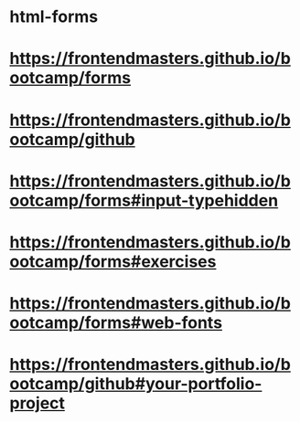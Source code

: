 # html-forms
# https://frontendmasters.github.io/bootcamp/forms
# https://frontendmasters.github.io/bootcamp/github 
# https://frontendmasters.github.io/bootcamp/forms#input-typehidden
# https://frontendmasters.github.io/bootcamp/forms#exercises
# https://frontendmasters.github.io/bootcamp/forms#web-fonts
# https://frontendmasters.github.io/bootcamp/github#your-portfolio-project